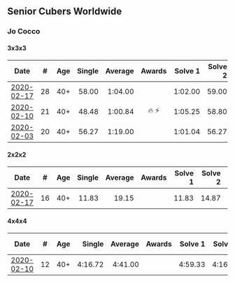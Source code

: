 ## Senior Cubers Worldwide
### Jo Cocco

#### 3x3x3

| Date | # | Age | Single | Average | Awards | Solve 1 | Solve 2 | Solve 3 | Solve 4 | Solve 5 | Video |
| :--: | :--: | :--: | --: | --: | :--: | --: | --: | --: | --: | --: | :-- |
| [2020-02-17](../3x3x3/2020-02-17.md) | 28 | 40+ | 58.00 | 1:04.00 |  | 1:02.00 | 59.00 | DNF | 1:13.00 | 58.00 | [Link](https://www.facebook.com/events/616423959107229/permalink/620690745347217/) |
| [2020-02-10](../3x3x3/2020-02-10.md) | 21 | 40+ | 48.48 | 1:00.84 | 🔥 ⚡ | 1:05.25 | 58.80 | 48.48 | 58.48 | 1:17.61 | [Link](https://www.facebook.com/JoCocco/videos/10156810258257109/) |
| [2020-02-03](../3x3x3/2020-02-03.md) | 20 | 40+ | 56.27 | 1:19.00 |  | 1:01.04 | 56.27 | 2:01.11 | - | - | [Link](https://www.facebook.com/JoCocco/videos/10156789235712109/) |

#### 2x2x2

| Date | # | Age | Single | Average | Awards | Solve 1 | Solve 2 | Solve 3 | Solve 4 | Solve 5 | Video |
| :--: | :--: | :--: | --: | --: | :--: | --: | --: | --: | --: | --: | :-- |
| [2020-02-17](../2x2x2/2020-02-17.md) | 16 | 40+ | 11.83 | 19.15 |  | 11.83 | 14.87 | 17.59 | 24.99 | 29.43 | [Link](https://www.facebook.com/events/176704156956327/permalink/181058473187562/) |

#### 4x4x4

| Date | # | Age | Single | Average | Awards | Solve 1 | Solve 2 | Solve 3 | Solve 4 | Solve 5 | Video |
| :--: | :--: | :--: | --: | --: | :--: | --: | --: | --: | --: | --: | :-- |
| [2020-02-10](../4x4x4/2020-02-10.md) | 12 | 40+ | 4:16.72 | 4:41.00 |  | 4:59.33 | 4:16.72 | 4:48.00 | - | - | [Link](https://www.facebook.com/JoCocco/videos/10156812603372109/) |

